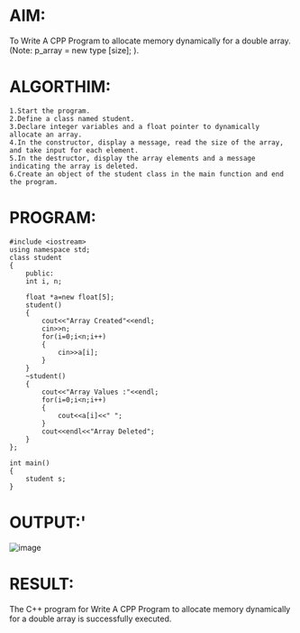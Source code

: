 # AIM:
To Write A CPP Program to allocate memory dynamically for a double array. (Note: p_array = new type [size]; ).


# ALGORTHIM:
```
1.Start the program.
2.Define a class named student.
3.Declare integer variables and a float pointer to dynamically allocate an array.
4.In the constructor, display a message, read the size of the array, and take input for each element.
5.In the destructor, display the array elements and a message indicating the array is deleted.
6.Create an object of the student class in the main function and end the program.
```
# PROGRAM:

```
#include <iostream>
using namespace std; 
class student
{
    public:
    int i, n;
    
    float *a=new float[5];
    student()
    {
        cout<<"Array Created"<<endl;
        cin>>n;
        for(i=0;i<n;i++)
        {
            cin>>a[i];
        }
    }
    ~student()
    {
        cout<<"Array Values :"<<endl;
        for(i=0;i<n;i++)
        {
            cout<<a[i]<<" ";
        }
        cout<<endl<<"Array Deleted";
    }
};

int main()
{
    student s;
}
````

# OUTPUT:'

![image](https://github.com/user-attachments/assets/cceabfe1-7723-4f85-8ffd-ea6980d94124)

# RESULT:

The C++ program for Write A CPP Program to allocate memory dynamically for a double array is successfully executed.
